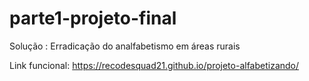 # parte1-projeto-final

Solução : Erradicação do analfabetismo em áreas rurais

Link funcional: https://recodesquad21.github.io/projeto-alfabetizando/